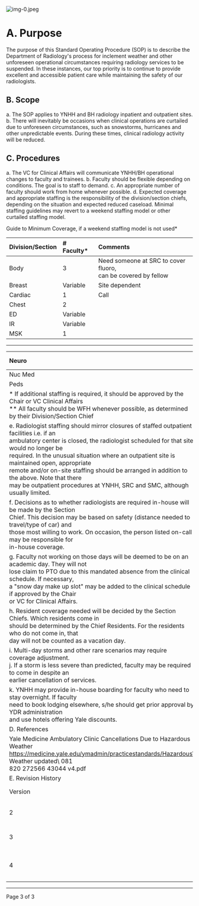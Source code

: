 ![img-0.jpeg](img-0.jpeg.png)

# A. Purpose 

The purpose of this Standard Operating Procedure (SOP) is to describe the Department of Radiology's process for inclement weather and other unforeseen operational circumstances requiring radiology services to be suspended. In these instances, our top priority is to continue to provide excellent and accessible patient care while maintaining the safety of our radiologists.

## B. Scope

a. The SOP applies to YNHH and BH radiology inpatient and outpatient sites.
b. There will inevitably be occasions when clinical operations are curtailed due to unforeseen circumstances, such as snowstorms, hurricanes and other unpredictable events. During these times, clinical radiology activity will be reduced.

## C. Procedures

a. The VC for Clinical Affairs will communicate $\mathrm{YNHH} / \mathrm{BH}$ operational changes to faculty and trainees.
b. Faculty should be flexible depending on conditions. The goal is to staff to demand.
c. An appropriate number of faculty should work from home whenever possible.
d. Expected coverage and appropriate staffing is the responsibility of the division/section chiefs, depending on the situation and expected reduced caseload. Minimal staffing guidelines may revert to a weekend staffing model or other curtailed staffing model.

Guide to Minimum Coverage, if a weekend staffing model is not used*

| Division/Section | \# Faculty* | Comments |
| :-- | :-- | :-- |
| Body | 3 | Need someone at SRC to cover fluoro, <br> can be covered by fellow |
| Breast | Variable | Site dependent |
| Cardiac | 1 | Call |
| Chest | 2 |  |
| ED | Variable |  |
| IR | Variable |  |
| MSK | 1 |  |

---

| Neuro | $3-4$ | 4 needed on M/TH/F |
| :-- | :-- | :-- |
| Nuc Med | 1 |  |
| Peds | 1 |  |
| * If additional staffing is required, it should be approved by the Chair or VC Clinical Affairs <br> ** All faculty should be WFH whenever possible, as determined by their Division/Section Chief |  |  |
| e. Radiologist staffing should mirror closures of staffed outpatient facilities i.e. if an <br> ambulatory center is closed, the radiologist scheduled for that site would no longer be <br> required. In the unusual situation where an outpatient site is maintained open, appropriate <br> remote and/or on-site staffing should be arranged in addition to the above. Note that there <br> may be outpatient procedures at YNHH, SRC and SMC, although usually limited. |  |  |
| f. Decisions as to whether radiologists are required in-house will be made by the Section <br> Chief. This decision may be based on safety (distance needed to travel/type of car) and <br> those most willing to work. On occasion, the person listed on-call may be responsible for <br> in-house coverage. |  |  |
| g. Faculty not working on those days will be deemed to be on an academic day. They will not <br> lose claim to PTO due to this mandated absence from the clinical schedule. If necessary, <br> a "snow day make up slot" may be added to the clinical schedule if approved by the Chair <br> or VC for Clinical Affairs. |  |  |
| h. Resident coverage needed will be decided by the Section Chiefs. Which residents come in <br> should be determined by the Chief Residents. For the residents who do not come in, that <br> day will not be counted as a vacation day. |  |  |
| i. Multi-day storms and other rare scenarios may require coverage adjustment. <br> j. If a storm is less severe than predicted, faculty may be required to come in despite an <br> earlier cancellation of services. |  |  |
| k. YNHH may provide in-house boarding for faculty who need to stay overnight. If faculty <br> need to book lodging elsewhere, s/he should get prior approval by YDR administration <br> and use hotels offering Yale discounts. |  |  |
| D. References |  |  |
| Yale Medicine Ambulatory Clinic Cancellations Due to Hazardous Weather <br> https://medicine.yale.edu/ymadmin/practicestandards/Hazardous\ Weather updated\ 081 <br> 820 272566 43044 v4.pdf |  |  |
| E. Revision History |  |  |
| Version | Date | Reason For Revision |
| 2 | $3 / 14 / 2018$ | Added 4.12: Overnight lodging |
| 3 | $10 / 21 / 18$ | Added 4.8: Discretionary day |
| 4 | $03 / 02 / 2022$ | Edited to reflect new WFH standards |

---

Page 3 of 3